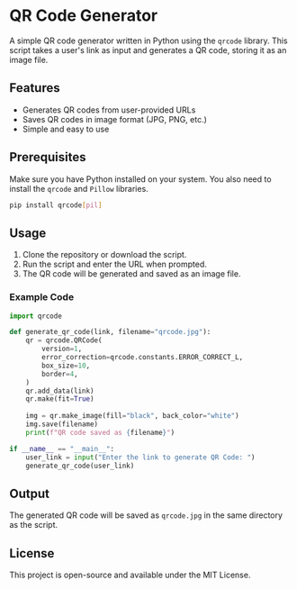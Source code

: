 # QR Code Generator

A simple QR code generator written in Python using the `qrcode` library. This script takes a user's link as input and generates a QR code, storing it as an image file.

## Features
- Generates QR codes from user-provided URLs
- Saves QR codes in image format (JPG, PNG, etc.)
- Simple and easy to use

## Prerequisites
Make sure you have Python installed on your system. You also need to install the `qrcode` and `Pillow` libraries.

```sh
pip install qrcode[pil]
```

## Usage
1. Clone the repository or download the script.
2. Run the script and enter the URL when prompted.
3. The QR code will be generated and saved as an image file.

### Example Code
```python
import qrcode

def generate_qr_code(link, filename="qrcode.jpg"):
    qr = qrcode.QRCode(
        version=1,
        error_correction=qrcode.constants.ERROR_CORRECT_L,
        box_size=10,
        border=4,
    )
    qr.add_data(link)
    qr.make(fit=True)
    
    img = qr.make_image(fill="black", back_color="white")
    img.save(filename)
    print(f"QR code saved as {filename}")

if __name__ == "__main__":
    user_link = input("Enter the link to generate QR Code: ")
    generate_qr_code(user_link)
```

## Output
The generated QR code will be saved as `qrcode.jpg` in the same directory as the script.

## License
This project is open-source and available under the MIT License.

